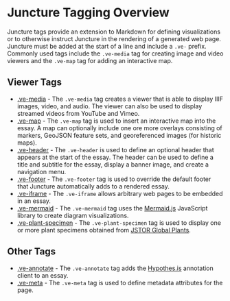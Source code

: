 # Juncture Tagging Overview

Juncture tags provide an extension to Markdown for defining visualizations or to otherwise instruct Juncture in the rendering of a generated web page.  Juncture must be added at the start of a line and include a `.ve-` prefix.  Commonly used tags include the `.ve-media` tag for creating image and video viewers and the `.ve-map` tag for adding an interactive map.

## Viewer Tags

- [.ve-media](/components/media) - The `.ve-media` tag creates a viewer that is able to display IIIF images, video, and audio. The viewer can also be used to display streamed videos from YouTube and Vimeo.
- [.ve-map](/components/map) - The `.ve-map` tag is used to insert an interactive map into the essay.  A map can optionally include one ore more overlays consisting of markers, GeoJSON feature sets, and georeferenced images (for historic maps).
- [.ve-header](/components/header) - The `.ve-header` is used to define an optional header that appears at the start of the essay. The header can be used to define a title and subtitle for the essay, display a banner image, and create a navigation menu.
- [.ve-footer](/components/footer) - The `.ve-footer` tag is used to override the default footer that Juncture automatically adds to a rendered essay.
- [.ve-iframe](/components/iframe) - The `.ve-iframe` allows arbitrary web pages to be embedded in an essay.
- [.ve-mermaid](/components/mermaid) - The `.ve-mermaid` tag uses the [Mermaid.js](https://mermaid.js.org/) JavaScript library to create diagram visualizations.
- [.ve-plant-specimen](/components/plant-specimen) - The `.ve-plant-specimen` tag is used to display one or more plant specimens obtained from [JSTOR Global Plants](https://plants.jstor.org/).

## Other Tags

- [.ve-annotate](/components/annotate) - The `.ve-annotate` tag adds the [Hypothes.is](https://web.hypothes.is/) annotation client to an essay. 
- [.ve-meta](/components/metadata) - The `.ve-meta` tag is used to define metadata attributes for the page. 